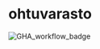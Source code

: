 # ohtuvarasto

![GHA_workflow_badge](https://github.com/teemukoukkari/ohtuvarasto/workflows/CI/badge.svg)
